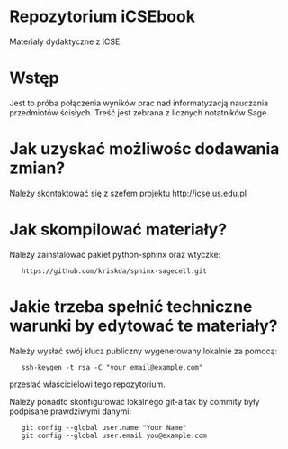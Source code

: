 Repozytorium iCSEbook 
=====================

Materiały dydaktyczne z iCSE. 


Wstęp
=====

Jest to próba połączenia wyników prac nad informatyzacją nauczania
przedmiotów ścisłych. Treść jest zebrana z licznych notatników Sage.


Jak uzyskać możliwośc dodawania zmian?
=====================================

Należy skontaktować się z szefem projektu http://icse.us.edu.pl


Jak skompilować materiały?
==========================

Należy zainstalować pakiet python-sphinx oraz wtyczke: 

       https://github.com/kriskda/sphinx-sagecell.git

Jakie trzeba spełnić techniczne warunki by edytować te materiały?
=================================================================

Należy wysłać swój klucz publiczny wygenerowany lokalnie za pomocą:

       ssh-keygen -t rsa -C "your_email@example.com"

przesłać właścicielowi tego repozytorium.  

Należy ponadto skonfigurować lokalnego git-a tak by commity były podpisane prawdziwymi danymi:

       git config --global user.name "Your Name"
       git config --global user.email you@example.com
